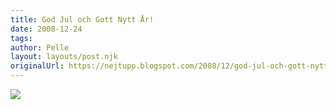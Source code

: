 ```yaml
---
title: God Jul och Gott Nytt År!
date: 2008-12-24
tags: 	
author: Pelle
layout: layouts/post.njk
originalUrl: https://nejtupp.blogspot.com/2008/12/god-jul-och-gott-nytt-r.html
---
```


<img src="../../images/_MG_9335.jpg">
